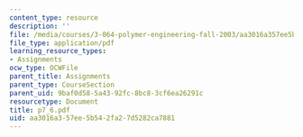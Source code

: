 ```yaml
---
content_type: resource
description: ''
file: /media/courses/3-064-polymer-engineering-fall-2003/aa3016a357ee5b542fa27d5282ca7881_p7_6.pdf
file_type: application/pdf
learning_resource_types:
- Assignments
ocw_type: OCWFile
parent_title: Assignments
parent_type: CourseSection
parent_uid: 9baf0d58-5a43-92fc-8bc8-3cf6ea26291c
resourcetype: Document
title: p7_6.pdf
uid: aa3016a3-57ee-5b54-2fa2-7d5282ca7881
---
```

